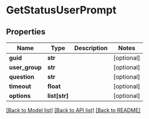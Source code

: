# GetStatusUserPrompt

## Properties
Name | Type | Description | Notes
------------ | ------------- | ------------- | -------------
**guid** | **str** |  | [optional] 
**user_group** | **str** |  | [optional] 
**question** | **str** |  | [optional] 
**timeout** | **float** |  | [optional] 
**options** | **list[str]** |  | [optional] 

[[Back to Model list]](../README.md#documentation-for-models) [[Back to API list]](../README.md#documentation-for-api-endpoints) [[Back to README]](../README.md)



